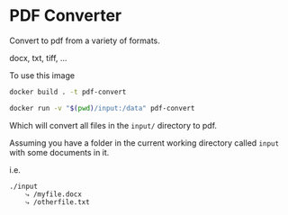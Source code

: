 # PDF Converter

Convert to pdf from a variety of formats.

docx, txt, tiff, ...

To use this image

```bash
docker build . -t pdf-convert
```

```bash
docker run -v "$(pwd)/input:/data" pdf-convert
```

Which will convert all files in the `input/` directory to pdf.


Assuming you have a folder in the current working directory called `input` with some
documents in it.

i.e.

    ./input
        ⤷ /myfile.docx
        ⤷ /otherfile.txt

